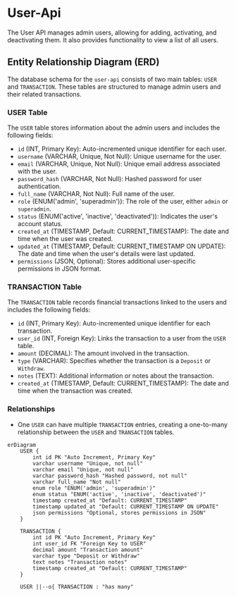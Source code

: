 # User-Api
The User API manages admin users, allowing for adding, activating, and deactivating them. It also provides functionality to view a list of all users.

## Entity Relationship Diagram (ERD)

The database schema for the `user-api` consists of two main tables: `USER` and `TRANSACTION`. These tables are structured to manage admin users and their related transactions.

### USER Table
The `USER` table stores information about the admin users and includes the following fields:

- `id` (INT, Primary Key): Auto-incremented unique identifier for each user.
- `username` (VARCHAR, Unique, Not Null): Unique username for the user.
- `email` (VARCHAR, Unique, Not Null): Unique email address associated with the user.
- `password_hash` (VARCHAR, Not Null): Hashed password for user authentication.
- `full_name` (VARCHAR, Not Null): Full name of the user.
- `role` (ENUM('admin', 'superadmin')): The role of the user, either `admin` or `superadmin`.
- `status` (ENUM('active', 'inactive', 'deactivated')): Indicates the user's account status.
- `created_at` (TIMESTAMP, Default: CURRENT_TIMESTAMP): The date and time when the user was created.
- `updated_at` (TIMESTAMP, Default: CURRENT_TIMESTAMP ON UPDATE): The date and time when the user's details were last updated.
- `permissions` (JSON, Optional): Stores additional user-specific permissions in JSON format.

### TRANSACTION Table
The `TRANSACTION` table records financial transactions linked to the users and includes the following fields:

- `id` (INT, Primary Key): Auto-incremented unique identifier for each transaction.
- `user_id` (INT, Foreign Key): Links the transaction to a user from the `USER` table.
- `amount` (DECIMAL): The amount involved in the transaction.
- `type` (VARCHAR): Specifies whether the transaction is a `Deposit` or `Withdraw`.
- `notes` (TEXT): Additional information or notes about the transaction.
- `created_at` (TIMESTAMP, Default: CURRENT_TIMESTAMP): The date and time when the transaction was created.

### Relationships
- One `USER` can have multiple `TRANSACTION` entries, creating a one-to-many relationship between the `USER` and `TRANSACTION` tables.

```mermaid
erDiagram
    USER {
        int id PK "Auto Increment, Primary Key"
        varchar username "Unique, not null"
        varchar email "Unique, not null"
        varchar password_hash "Hashed password, not null"
        varchar full_name "Not null"
        enum role "ENUM('admin', 'superadmin')"
        enum status "ENUM('active', 'inactive', 'deactivated')"
        timestamp created_at "Default: CURRENT_TIMESTAMP"
        timestamp updated_at "Default: CURRENT_TIMESTAMP ON UPDATE"
        json permissions "Optional, stores permissions in JSON"
    }
    
    TRANSACTION {
        int id PK "Auto Increment, Primary Key"
        int user_id FK "Foreign Key to USER"
        decimal amount "Transaction amount"
        varchar type "Deposit or Withdraw"
        text notes "Transaction notes"
        timestamp created_at "Default: CURRENT_TIMESTAMP"
    }
    
    USER ||--o{ TRANSACTION : "has many"

